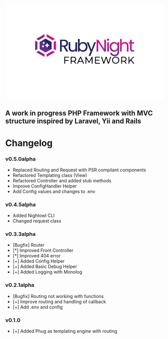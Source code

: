 ![RubyNight](public/img/logo.png)

## A work in progress PHP Framework with MVC structure inspired by Laravel, Yii and Rails

# Changelog

### v0.5.0alpha

- Replaced Routing and Request with PSR compilant components
- Refactored Templating class (View)
- Refactored Controller and added stub methods
- Improve ConfigHandler Helper
- Add Config values and changes to .env

### v0.4.5alpha

- Added Nightowl CLI
- Changed request class

### v0.3.3alpha

- [Bugfix] Router
- [*] Improved Front Controller
- [*] Improved 404 error
- [+] Added Config Helper
- [+] Added Basic Debug Helper
- [+] Added Logging with Monolog

### v0.2.1alpha

- [Bugfix] Routing not working with functions
- [+] Improve routing and handling of callback
- [+] Add .env and config

### v0.1.0

- [+] Added Phug as templating engine with routing

